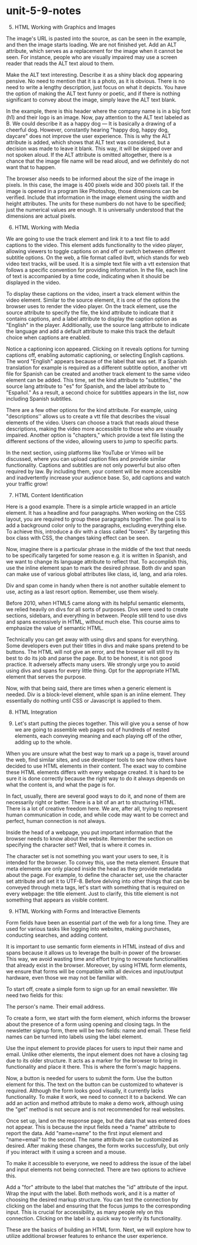 # unit-5-9-notes

5. HTML Working with Graphics and Images

The image's URL is pasted into the source, as can be seen in the example, and then the image starts loading. We are not finished yet. Add an ALT attribute, which serves as a replacement for the image when it cannot be seen. For instance, people who are visually impaired may use a screen reader that reads the ALT text aloud to them. 

Make the ALT text interesting. Describe it as a shiny black dog appearing pensive. No need to mention that it is a photo, as it is obvious. There is no need to write a lengthy description, just focus on what it depicts. You have the option of making the ALT text funny or poetic, and if there is nothing significant to convey about the image, simply leave the ALT text blank.

In the example, there is this header where the company name is in a big font (h1) and their logo is an image. Now, pay attention to the ALT text labeled as B. We could describe it as a happy dog — It is basically a drawing of a cheerful dog. However, constantly hearing "happy dog, happy dog, daycare" does not improve the user experience. This is why the ALT attribute is added, which shows that ALT text was considered, but a decision was made to leave it blank. This way, it will be skipped over and not spoken aloud. If the ALT attribute is omitted altogether, there is a chance that the image file name will be read aloud, and we definitely do not want that to happen.

The browser also needs to be informed about the size of the image in pixels. In this case, the image is 400 pixels wide and 300 pixels tall. If the image is opened in a program like Photoshop, those dimensions can be verified. Include that information in the image element using the width and height attributes. The units for these numbers do not have to be specified; just the numerical values are enough. It is universally understood that the dimensions are actual pixels. 



6. HTML Working with Media


We are going to use the track element and link it to a text file to add captions to the video. This element adds functionality to the video player, allowing viewers to toggle captions on and off or switch between different subtitle options. On the web, a file format called ibvtt, which stands for web video text tracks, will be used. It is a simple text file with a vtt extension that follows a specific convention for providing information. In the file, each line of text is accompanied by a time code, indicating when it should be displayed in the video.

To display these captions on the video, insert a track element within the video element. Similar to the source element, it is one of the options the browser uses to render the video player. On the track element, use the source attribute to specify the file, the kind attribute to indicate that it contains captions, and a label attribute to display the caption option as "English" in the player. Additionally, use the source lang attribute to indicate the language and add a default attribute to make this track the default choice when captions are enabled.

Notice a captioning icon appeared. Clicking on it reveals options for turning captions off, enabling automatic captioning, or selecting English captions. The word "English" appears because of the label that was set. If a Spanish translation for example is required as a different subtitle option, another vtt file for Spanish can be created and another track element to the same video element can be added. This time, set the kind attribute to "subtitles," the source lang attribute to "es" for Spanish, and the label attribute to "Español." As a result, a second choice for subtitles appears in the list, now including Spanish subtitles.

There are a few other options for the kind attribute. For example, using "descriptions'' allows us to create a vtt file that describes the visual elements of the video. Users can choose a track that reads aloud these descriptions, making the video more accessible to those who are visually impaired. Another option is "chapters," which provide a text file listing the different sections of the video, allowing users to jump to specific parts. 

In the next section, using platforms like YouTube or Vimeo will be discussed, where you can upload caption files and provide similar functionality. Captions and subtitles are not only powerful but also often required by law. By including them, your content will be more accessible and inadvertently increase your audience base. So, add captions and watch your traffic grow!



7. HTML Content Identification

Here is a good example. There is a simple article wrapped in an article element. It has a headline and four paragraphs. When working on the CSS layout, you are required to group these paragraphs together. The goal is to add a background color only to the paragraphs, excluding everything else. To achieve this, introduce a div with a class called "boxes". By targeting this box class with CSS, the changes taking effect can be seen.

Now, imagine there is a particular phrase in the middle of the text that needs to be specifically targeted for some reason e.g. it is written in Spanish, and we want to change its language attribute to reflect that. To accomplish this, use the inline element span to mark the desired phrase. Both div and span can make use of various global attributes like class, id, lang, and aria roles.

Div and span come in handy when there is not another suitable element to use, acting as a last resort option. Remember, use them wisely.

Before 2010, when HTML5 came along with its helpful semantic elements, we relied heavily on divs for all sorts of purposes. Divs were used to create sections, sidebars, and everything in between. People still tend to use divs and spans excessively in HTML, without much else. This course aims to emphasize the value of semantic HTML.

Technically you can get away with using divs and spans for everything. Some developers even put their titles in divs and make spans pretend to be buttons. The HTML will not give an error, and the browser will still try its best to do its job and parse the page. But to be honest, it is not good practice. It adversely affects many users. We strongly urge you to avoid using divs and spans for every little thing. Opt for the appropriate HTML element that serves the purpose. 

Now, with that being said, there are times when a generic element is needed. Div is a block-level element, while span is an inline element. They essentially do nothing until CSS or Javascript is applied to them.




 8. HTML Integration

 9. Let's start putting the pieces together. This will give you a sense of how we are going to assemble web pages out of hundreds of nested elements, each conveying meaning and each playing off of the other, adding up to the whole. 

When you are unsure what the best way to mark up a page is, travel around the web, find similar sites, and use developer tools to see how others have decided to use HTML elements in their content. The exact way to combine these HTML elements differs with every webpage created. It is hard to be sure it is done correctly because the right way to do it always depends on what the content is, and what the page is for. 

In fact, usually, there are several good ways to do it, and none of them are necessarily right or better. There is a bit of an art to structuring HTML. There is a lot of creative freedom here. We are, after all, trying to represent human communication in code, and while code may want to be correct and perfect, human connection is not always.

Inside the head of a webpage, you put important information that the browser needs to know about the website. Remember the section on specifying the character set? Well, that is where it comes in. 

The character set is not something you want your users to see, it is intended for the browser. To convey this, use the meta element. Ensure that meta elements are only placed inside the head as they provide metadata about the page. For example, to define the character set, use the character set attribute and set it to UTF-8. Before delving into other things that can be conveyed through meta tags, let's start with something that is required on every webpage: the title element. Just to clarify, this title element is not something that appears as visible content.





9. HTML Working with Forms and Interactive Elements
    

Form fields have been an essential part of the web for a long time. They are used for various tasks like logging into websites, making purchases, conducting searches, and adding content. 

It is important to use semantic form elements in HTML instead of divs and spans because it allows us to leverage the built-in power of the browser. This way, we avoid wasting time and effort trying to recreate functionalities that already exist in the browser. Moreover, by using HTML form elements, we ensure that forms will be compatible with all devices and input/output hardware, even those we may not be familiar with. 

To start off, create a simple form to sign up for an email newsletter. We need two fields for this: 

The person's name. 
Their email address.

To create a form, we start with the form element, which informs the browser about the presence of a form using opening and closing tags. In the newsletter signup form, there will be two fields: name and email. These field names can be turned into labels using the label element. 

Use the input element to provide places for users to input their name and email. Unlike other elements, the input element does not have a closing tag due to its older structure. It acts as a marker for the browser to bring in functionality and place it there. This is where the form's magic happens. 

Now, a button is needed for users to submit the form. Use the button element for this. The text on the button can be customized to whatever is required. Although the form looks good visually, it currently lacks functionality. To make it work, we need to connect it to a backend. We can add an action and method attribute to make a demo work, although using the "get" method is not secure and is not recommended for real websites.

Once set up, land on the response page, but the data that was entered does not appear. This is because the input fields need a "name" attribute to report the data. Add "name=name" to the first input element and "name=email" to the second. The name attribute can be customized as desired. After making these changes, the form works successfully, but only if you interact with it using a screen and a mouse. 

To make it accessible to everyone, we need to address the issue of the label and input elements not being connected. There are two options to achieve this. 

Add a "for" attribute to the label that matches the "id" attribute of the input. 
Wrap the input with the label. 
Both methods work, and it is a matter of choosing the desired markup structure. You can test the connection by clicking on the label and ensuring that the focus jumps to the corresponding input. This is crucial for accessibility, as many people rely on this connection. Clicking on the label is a quick way to verify its functionality. 

These are the basics of building an HTML form. Next, we will explore how to utilize additional browser features to enhance the user experience.










